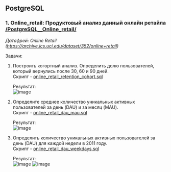 ## PostgreSQL

### **1. Online_retail: Продуктовый анализ данный онлайн ретайла** [/PostgreSQL__Online_retail/](https://github.com/maxbelokur/Maks-Belokur_Portfolio/tree/main/PostgreSQL__Online_retail)
_Датафрей: Online Retail (https://archive.ics.uci.edu/dataset/352/online+retail)_

Задачи:
1. Построить когортный анализ. Определить долю пользователей, который вернулись после 30, 60 и 90 дней.\
    Скрипт - [online_retail_retention_cohort.sql](https://github.com/maxbelokur/Maks-Belokur_Portfolio/blob/main/PostgreSQL__Online_retail/online_retail_retention_cohort.sql)

    Результат:\
    ![image](https://github.com/user-attachments/assets/6fd9bde1-c94e-422d-abd1-96776792008b)


2. Определите среднее количество уникальных активных пользователей за день (DAU) и за месяц (MAU).\
    Скрипт - [online_retail_dau_mau.sql](https://github.com/maxbelokur/Maks-Belokur_Portfolio/blob/main/PostgreSQL__Online_retail/online_retail_dau_mau.sql)

    Результат:\
   ![image](https://github.com/user-attachments/assets/449aa360-dbd0-4d29-bce4-b69cea8f03d1)

3. Определить количество уникальных активных пользователей за день (DAU) для каждой недели в 2011 году.\
    Скрипт - [online_retail_dau_weekdays.sql](https://github.com/maxbelokur/Maks-Belokur_Portfolio/blob/main/PostgreSQL__Online_retail/online_retail_dau_by_weekdays.sql)

    Результат:\
   ![image](https://github.com/user-attachments/assets/4200fa4b-957f-482f-9828-bd9f7b5e66c6)
   ![image](https://github.com/user-attachments/assets/38074428-7f6f-4290-960b-dba01ac5c4b5)

   
